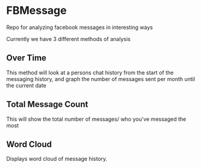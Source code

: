 # FBMessage
Repo for analyzing facebook messages in interesting ways

Currently we have 3 different methods of analysis

## Over Time
This method will look at a persons chat history from the start of the messaging history, and graph the number of 
messages sent per month until the current date

## Total Message Count
This will show the total number of messages/ who you've messaged the most

## Word Cloud
Displays word cloud of message history.
